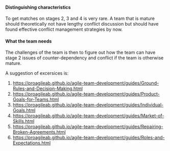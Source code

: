 #### Distinguishing characteristics
To get matches on stages 2, 3 and 4 is very rare. A team that is mature should theoretically not have lengthy conflict discussion but should have found effective conflict management strategies by now.

#### What the team needs
The challenges of the team is then to figure out how the team can have stage 2 issues of counter-dependency and conflict if the team is otherwise mature.

A suggestion of excersices is:
1. https://proagileab.github.io/agile-team-development/guides/Ground-Rules-and-Decision-Making.html
2. https://proagileab.github.io/agile-team-development/guides/Product-Goals-for-Teams.html
3. https://proagileab.github.io/agile-team-development/guides/Individual-Goals.html
4. https://proagileab.github.io/agile-team-development/guides/Market-of-Skills.html
5. https://proagileab.github.io/agile-team-development/guides/Repairing-Broken-Agreements.html
6. https://proagileab.github.io/agile-team-development/guides/Roles-and-Expectations.html
